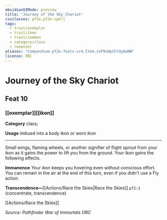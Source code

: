 ```yaml
---
obsidianUIMode: preview
title: "Journey of the Sky Chariot"
cssclasses: pf2e,pf2e-spell
tags:
  - trait/exemplar
  - trait/ikon
  - trait/common
  - category/class
  - remaster
aliases: "Compendium.pf2e.feats-srd.Item.zxP9xHpChl9y8wNW"
license: ORC
---
```

# Journey of the Sky Chariot
## Feat 10
### [[exemplar]][[ikon]]

**Category** class; 




**Usage** imbued into a body ikon or worn ikon

* * *

Small wings, flaming wheels, or another signifier of flight sprout from your ikon as it gains the power to lift you from the ground. Your ikon gains the following effects.

**Immanence** Your ikon keeps you hovering even without conscious effort. You can remain in the air at the end of this turn, even if you didn't use a Fly action.

**Transcendence—**[[Actions/Race the Skies|Race the Skies]] `pf2:1` (concentrate, transcendence)

[[Actions/Race the Skies]]

*Source: Pathfinder War of Immortals*
*ORC*